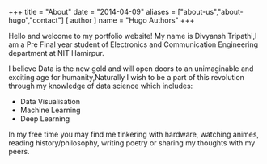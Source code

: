 +++
title = "About"
date = "2014-04-09"
aliases = ["about-us","about-hugo","contact"]
[ author ]
  name = "Hugo Authors"
+++

Hello and welcome to my portfolio website! My name is Divyansh Tripathi,I am a Pre Final year student of Electronics and Communication Engineering department at NIT Hamirpur.

I believe Data is the new gold and will open doors to an unimaginable and exciting age for humanity,Naturally I wish to be a part of this revolution through my knowledge of data science which includes:

 * Data Visualisation
 * Machine Learning
 * Deep Learning


In my free time you may find me tinkering with hardware, watching animes, reading history/philosophy, writing poetry or sharing my thoughts with my peers.







<!-- Learn more and contribute on [GitHub](https://github.com/gohugoio). -->
